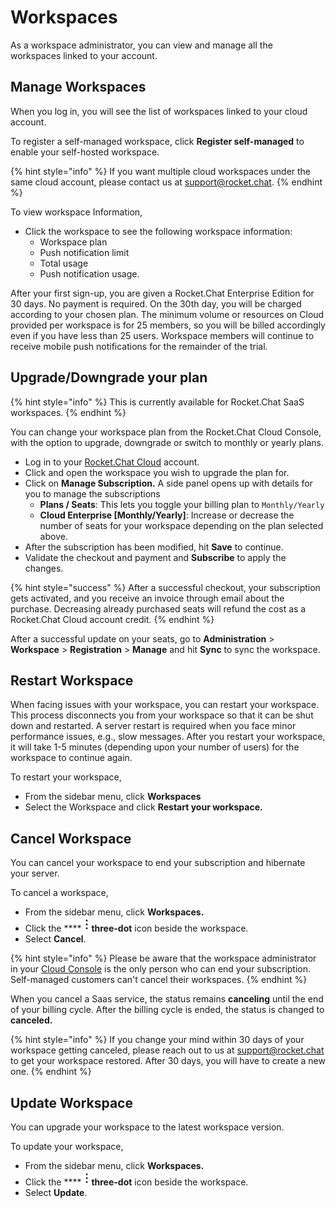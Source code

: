 # Workspaces

As a workspace administrator, you can view and manage all the workspaces linked to your account.

## Manage Workspaces

When you log in, you will see the list of workspaces linked to your cloud account.

To register a self-managed workspace, click **Register self-managed** to enable your self-hosted workspace.

{% hint style="info" %}
If you want multiple cloud workspaces under the same cloud account, please contact us at [support@rocket.chat](mailto:support@rocket.chat).
{% endhint %}

To view workspace Information,

* Click the workspace to see the following workspace information:
  * Workspace plan
  * Push notification limit
  * Total usage
  * Push notification usage.

After your first sign-up, you are given a Rocket.Chat Enterprise Edition for 30 days. No payment is required. On the 30th day, you will be charged according to your chosen plan. The minimum volume or resources on Cloud provided per workspace is for 25 members, so you will be billed accordingly even if you have less than 25 users. Workspace members will continue to receive mobile push notifications for the remainder of the trial.

## Upgrade/Downgrade your plan

{% hint style="info" %}
This is currently available for Rocket.Chat SaaS workspaces.
{% endhint %}

You can change your workspace plan from the Rocket.Chat Cloud Console, with the option to upgrade, downgrade or switch to monthly or yearly plans.

* Log in to your [Rocket.Chat Cloud](https://cloud.rocket.chat/home) account.
* Click and open the workspace you wish to upgrade the plan for.
* Click on **Manage Subscription.** A side panel opens up with details for you to manage the subscriptions
  * **Plans / Seats**: This lets you toggle your billing plan to `Monthly/Yearly`
  * **Cloud Enterprise \[Monthly/Yearly]**: Increase or decrease the number of seats for your workspace depending on the plan selected above.
* After the subscription has been modified, hit **Save** to continue.
* Validate the checkout and payment and **Subscribe** to apply the changes.

{% hint style="success" %}
After a successful checkout, your subscription gets activated, and you receive an invoice through email about the purchase. Decreasing already purchased seats will refund the cost as a Rocket.Chat Cloud account credit.
{% endhint %}

After a successful update on your seats, go to **Administration** > **Workspace** > **Registration** > **Manage** and hit **Sync** to sync the workspace.

## Restart Workspace

When facing issues with your workspace, you can restart your workspace. This process disconnects you from your workspace so that it can be shut down and restarted. A server restart is required when you face minor performance issues, e.g., slow messages. After you restart your workspace, it will take 1-5 minutes (depending upon your number of users) for the workspace to continue again.

To restart your workspace,

* From the sidebar menu, click **Workspaces**
* Select the Workspace and click **Restart your workspace.**

## Cancel Workspace

You can cancel your workspace to end your subscription and hibernate your server.

To cancel a workspace,

* From the sidebar menu, click **Workspaces.**
* Click the \*\*\*\* ![](../../../.gitbook/assets/three-dot-icon.png)**three-dot** icon beside the workspace.
* Select **Cancel**.

{% hint style="info" %}
Please be aware that the workspace administrator in your [Cloud Console](https://cloud.rocket.chat/) is the only person who can end your subscription. Self-managed customers can't cancel their workspaces.
{% endhint %}

When you cancel a Saas service, the status remains **canceling** until the end of your billing cycle. After the billing cycle is ended, the status is changed to **canceled.**

{% hint style="info" %}
If you change your mind within 30 days of your workspace getting canceled, please reach out to us at [support@rocket.chat](mailto:support@rocket.chat) to get your workspace restored. After 30 days, you will have to create a new one.
{% endhint %}

## Update Workspace

You can upgrade your workspace to the latest workspace version.

To update your workspace,

* From the sidebar menu, click **Workspaces.**
* Click the \*\*\*\* ![](../../../.gitbook/assets/three-dot-icon.png)**three-dot** icon beside the workspace.
* Select **Update**.
